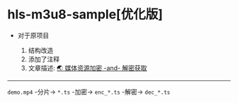 <!--
 * @?: *********************************************************************
 * @Author: Weidows
 * @Date: 2022-02-24 18:25:21
 * @LastEditors: Weidows
 * @LastEditTime: 2022-02-25 22:40:06
 * @FilePath: \hls-m3u8-sample\README.md
 * @Description:
 * @!: *********************************************************************
-->

# hls-m3u8-sample[优化版]

- 对于原项目

  1. 结构改造
  2. 添加了注释
  3. 文章描述: [🌏 媒体资源加密 -and- 解密获取](https://weidows.github.io/post/Web/get-resources/)

---

`demo.mp4` -分片-> `*.ts` -加密-> `enc_*.ts` -解密-> `dec_*.ts`
